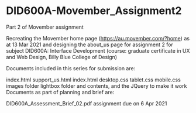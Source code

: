 # DID600A-Movember_Assignment2
Part 2 of Movember assignment


Recreating the Movember home page (https://au.movember.com/?home) as at 13 Mar 2021 and designing the about_us page for assignment 2 for subject DID600A: Interface Development (course: graduate certificate in UX and Web Design, Billy Blue College of Design)

Documents included in this series for submission are:

index.html
support_us.html
index.html
desktop.css
tablet.css
mobile.css
images folder
lightbox folder and contents, and the JQuery to make it work
Documents as part of planning and brief are:

DID600A_Assessment_Brief_02.pdf
assignment due on 6 Apr 2021
